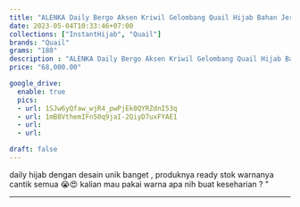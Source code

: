 ```yaml
---
title: "ALENKA Daily Bergo Aksen Kriwil Gelombang Quail Hijab Bahan Jersey"
date: 2023-05-04T10:33:46+07:00
collections: ["InstantHijab", "Quail"]
brands: "Quail"
grams: "180"
description : "ALENKA Daily Bergo Aksen Kriwil Gelombang Quail Hijab Bahan Jersey"
price: "68,000.00"

google_drive:
  enable: true
  pics:
  - url: 1SJw6yQfaw_wjR4_pwPjEk0QYRZdnI53q
  - url: 1mB8VthemIFn50q9jaI-2QiyD7uxFYAE1
  - url: 
  - url: 

draft: false
---
```


daily hijab dengan desain unik banget , produknya ready stok 
warnanya  cantik semua 😭😍 kalian mau pakai warna apa nih buat keseharian ? "

----    
 
